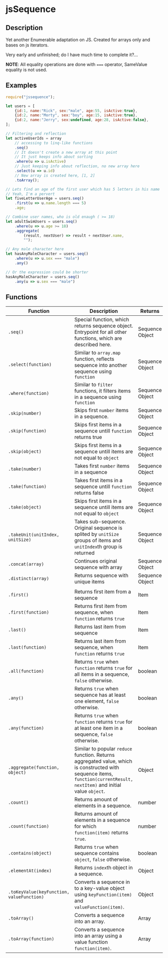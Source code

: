 # jsSequence

## Description

Yet another Enumerable adaptation on JS. Created for arrays only and bases on js iterators.

Very early and unfinished; do I have much time to complete it?...

**NOTE**: All equality operations are done with `===` operator, SameValue equality is not used.

## Examples

```javascript
require("jssequence");

let users = [
    {id:1, name:"Rick", sex:"male", age:55, isActive:true},
    {id:2, name:"Morty", sex:"boy", age:15, isActive:true},
    {id:2, name:"Jerry", sex:undefined, age:28, isActive:false},
];

// Filtering and reflection
let activeUserIds = array
    // accessing to linq-like functions
    .seq()
    // It doesn't create a new array at this point
    // It just keeps info about sorting
    .where(u => u.isActive)
    // Just keeping info about reflection, no new array here
    .select(u => u.id)
    // New array is created here, [1, 2]
    .toArray();

// Lets find an age of the first user which has 5 letters in his name
// Yeah, I'm a pervert
let fiveLetterUserAge = users.seq()
    .first(u => u.name.length === 5)
    .age;

// Combine user names, who is old enaugh ( >= 18)
let adultSwimUsers = users.seq()
    .where(u => u.age >= 18)
    .aggregate(
        (result, nextUser) => result + nextUser.name,
        "");

// Any male character here
let hasAnyMaleCharacter = users.seq()
    .where(u => u.sex === "male")
    .any()

// Or the expression could be shorter
hasAnyMaleCharacter = users.seq()
    .any(u => u.sex === "male")
```

## Functions

|Function|Description|Returns
|-|-|-|
|`.seq()`|Special function, which returns sequence object. Entrypoint for all other functions, which are described here.|Sequence Object
| `.select(function)`|Similar to `array.map` function, reflects sequence into another sequence using `function`|Sequence Object
|`.where(function)`|Similar to `filter` functions, it filters items in a sequence using `function`|Sequence Object
|`.skip(number)`|Skips first `number` items in a sequence.|Sequence Object
|`.skip(function)`|Skips first items in a sequence untill `function` returns true|Sequence Object
|`.skip(object)`|Skips first items in a sequence untill items are not equal to `object`|Sequence Object
|`.take(number)`|Takes first `number` items in a sequence|Sequence Object
|`.take(function)`|Takes first items in a sequence untill `function` returns false|Sequence Object
|`.take(object)`|Skips first items in a sequence untill items are not equal to `object`|Sequence Object
|`.takeUnit(unitIndex, unitSize)`|Takes sub-sequence. Original sequence is splited by `unitSize` groups of items and `unitIndex`th group is returned|Sequence Object
|`.concat(array)`|Continues original sequence with array|Sequence Object
|`.distinct(array)`|Returns sequence with unique items|Sequence Object
||
|`.first()`|Returns first item from a sequence|Item
|`.first(function)`|Returns first item from sequence, when `function` returns `true`|Item
|`.last()`|Returns last item from sequence|Item
|`.last(function)`|Returns last item from sequence, when `function` returns `true`|Item
|`.all(function)`|Returns `true` when `function` returns `true` for all items in a sequence, `false` otherwise.|boolean
|`.any()`|Returns `true` when sequence has at least one element, `false` otherwise.|boolean
|`.any(function)`|Returns `true` when `function` returns `true` for at least one item in a sequence, `false` otherwise.|boolean
|`.aggregate(function, object)`|Similar to popular `reduce` function. Returns aggregated value, which is constructed with sequence items, `function(currentResult, nextItem)` and initial value `object`.|Object
|`.count()`|Returns amount of elements in a sequence.|number
|`.count(function)`|Returns amount of elements in a sequence for which `function(item)` returns `true`.|number
|`.contains(object)`|Returns `true` when sequence contains `object`, `false` otherwise.|boolean
|`.elementAt(index)`|Returns `index`th object in a sequence.|Object
|`.toKeyValue(keyFunction, valueFunction)`|Converts a sequence in to a key-value object using `keyFunction(item)` and `valueFunction(item)`.|Object
|`.toArray()`|Converts a sequence into an array.|Array
|`.toArray(function)`|Converts a sequence into an array using a value function `function(item)`.|Array
